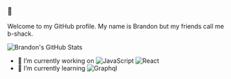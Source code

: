 ### 👋

Welcome to my GitHub profile. My name is Brandon but my friends call me b-shack.

![Brandon's GitHub Stats](https://github-readme-stats.vercel.app/api?username=bshackelford&count_private=true&show_icons=true)

- 🔭 I’m currently working on
  ![JavaScript](https://img.shields.io/badge/-JavaScript-black?style=plastic&logo=javascript)
  ![React](https://img.shields.io/badge/-React-3b2e5a?style=plastic&logo=react)
- 🌱 I’m currently learning
  ![Graphql](https://img.shields.io/badge/-Graphql-E10098?style=plastic&logo=Graphql)
